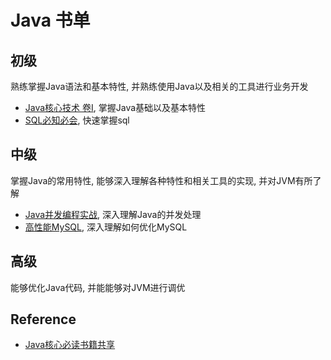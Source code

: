 # Java 书单

## 初级

熟练掌握Java语法和基本特性, 并熟练使用Java以及相关的工具进行业务开发

- [Java核心技术 卷I](https://book.douban.com/subject/26880667/), 掌握Java基础以及基本特性
- [SQL必知必会](https://book.douban.com/subject/24250054/), 快速掌握sql

## 中级

掌握Java的常用特性, 能够深入理解各种特性和相关工具的实现, 并对JVM有所了解

- [Java并发编程实战](https://book.douban.com/subject/10484692/), 深入理解Java的并发处理
- [高性能MySQL](https://book.douban.com/subject/23008813/), 深入理解如何优化MySQL

## 高级

能够优化Java代码, 并能能够对JVM进行调优



## Reference

- [Java核心必读书籍共享](https://www.jianshu.com/p/454fc1e6cbe2)
